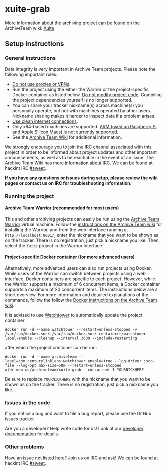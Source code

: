 # xuite-grab

More information about the archiving project can be found on the ArchiveTeam wiki: [Xuite](https://wiki.archiveteam.org/index.php/Xuite)

## Setup instructions

### General instructions

Data integrity is very important in Archive Team projects. Please note the following important rules:

* [Do not use proxies or VPNs](https://wiki.archiveteam.org/index.php/ArchiveTeam_Warrior#Can_I_use_whatever_internet_access_for_the_Warrior?).
* Run the project using the either the Warrior or the project-specific Docker container as listed below. [Do not modify project code](https://wiki.archiveteam.org/index.php/ArchiveTeam_Warrior#I'd_like_to_help_write_code_or_I_want_to_tweak_the_scripts_to_run_to_my_liking._Where_can_I_find_more_info?_Where_is_the_source_code_and_repository?). Compiling the project dependencies yourself is no longer supported.
* You can share your tracker nickname(s) across machine(s) you personally operate, but not with machines operated by other users. Nickname sharing makes it harder to inspect data if a problem arises.
* [Use clean internet connections](https://wiki.archiveteam.org/index.php/ArchiveTeam_Warrior#Can_I_use_whatever_internet_access_for_the_Warrior?).
* Only x64-based machines are supported. [ARM (used on Raspberry Pi and Apple Silicon Macs) is not currently supported](https://wiki.archiveteam.org/index.php/ArchiveTeam_Warrior#Can_I_run_the_Warrior_on_ARM_or_some_other_unusual_architecture?).
* See the [Archive Team Wiki](https://wiki.archiveteam.org/index.php/ArchiveTeam_Warrior#Warrior_FAQ) for additional information.

We strongly encourage you to join the IRC channel associated with this project in order to be informed about project updates and other important announcements, as well as to be reachable in the event of an issue. The Archive Team Wiki has [more information about IRC](https://wiki.archiveteam.org/index.php/Archiveteam:IRC). We can be found at hackint IRC [#sweet](https://webirc.hackint.org/#irc://irc.hackint.org/#sweet).

**If you have any questions or issues during setup, please review the wiki pages or contact us on IRC for troubleshooting information.**

### Running the project

#### Archive Team Warrior (recommended for most users)

This and other archiving projects can easily be run using the [Archive Team Warrior](https://wiki.archiveteam.org/index.php/ArchiveTeam_Warrior) virtual machine. Follow the [instructions on the Archive Team wiki](https://wiki.archiveteam.org/index.php/ArchiveTeam_Warrior) for installing the Warrior, and from the web interface running at `http://localhost:8001/`, enter the nickname that you want to be shown as on the tracker. There is no registration, just pick a nickname you like. Then, select the `Xuite` project in the Warrior interface.

#### Project-specific Docker container (for more advanced users)

Alternatively, more advanced users can also run projects using Docker. While users of the Warrior can switch between projects using a web interface, Docker containers are specific to each project. However, while the Warrior supports a maximum of 6 concurrent items, a Docker container supports a maximum of 20 concurrent items. The instructions below are a short overview. For more information and detailed explanations of the commands, follow the follow the [Docker instructions on the Archive Team wiki](https://wiki.archiveteam.org/index.php/Running_Archive_Team_Projects_with_Docker).

It is advised to use [Watchtower](https://github.com/containrrr/watchtower) to automatically update the project container:

    docker run -d --name watchtower --restart=unless-stopped -v /var/run/docker.sock:/var/run/docker.sock containrrr/watchtower --label-enable --cleanup --interval 3600 --include-restarting

after which the project container can be run:

    docker run -d --name archiveteam --label=com.centurylinklabs.watchtower.enable=true --log-driver json-file --log-opt max-size=50m --restart=unless-stopped atdr.meo.ws/archiveteam/xuite-grab --concurrent 1 YOURNICKHERE

Be sure to replace `YOURNICKHERE` with the nickname that you want to be shown as on the tracker. There is no registration, just pick a nickname you like.

### Issues in the code

If you notice a bug and want to file a bug report, please use the GitHub issues tracker.

Are you a developer? Help write code for us! Look at our [developer documentation](https://wiki.archiveteam.org/index.php?title=Dev) for details.

### Other problems

Have an issue not listed here? Join us on IRC and ask! We can be found at hackint IRC [#sweet](https://webirc.hackint.org/#irc://irc.hackint.org/#sweet).
